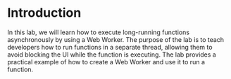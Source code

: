 # Introduction

In this lab, we will learn how to execute long-running functions asynchronously by using a Web Worker. The purpose of the lab is to teach developers how to run functions in a separate thread, allowing them to avoid blocking the UI while the function is executing. The lab provides a practical example of how to create a Web Worker and use it to run a function.
